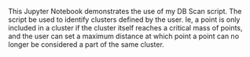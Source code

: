 This Jupyter Notebook demonstrates the use of my DB Scan script. The script be used to identify 
clusters defined by the user. Ie, a point is only included in a cluster if the cluster itself 
reaches a critical mass of points, and the user can set a maximum distance at which point a point
can no longer be considered a part of the same cluster.
